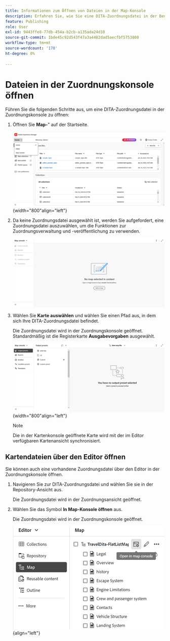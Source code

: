 ```yaml
---
title: Informationen zum Öffnen von Dateien in der Map-Konsole
description: Erfahren Sie, wie Sie eine DITA-Zuordnungsdatei in der Benutzeroberfläche der Zuordnungskonsole von Adobe Experience Manager Guides öffnen.
feature: Publishing
role: User
exl-id: 9443ffe8-77db-454a-b2cb-a135ada24d10
source-git-commit: 1bde45c92d543f47a3a4482dad5aecfbf5753808
workflow-type: tm+mt
source-wordcount: '178'
ht-degree: 0%

---
```


# Dateien in der Zuordnungskonsole öffnen

Führen Sie die folgenden Schritte aus, um eine DITA-Zuordnungsdatei in der Zuordnungskonsole zu öffnen:

1. Öffnen Sie **Map-**&quot; auf der Startseite.

   ![Neue ](images/map-console-home-page.png){width="800"align="left"}

2. Da keine Zuordnungsdatei ausgewählt ist, werden Sie aufgefordert, eine Zuordnungsdatei auszuwählen, um die Funktionen zur Zuordnungsverwaltung und -veröffentlichung zu verwenden.

   ![Neu](images/empty-screen-map-console.png)

3. Wählen Sie **Karte auswählen** und wählen Sie einen Pfad aus, in dem sich Ihre DITA-Zuordnungsdatei befindet.

   Die Zuordnungsdatei wird in der Zuordnungskonsole geöffnet. Standardmäßig ist die Registerkarte **Ausgabevorgaben** ausgewählt.

   ![Neu](images/map-console-screen.png){width="800"align="left"}

   >[!NOTE]
   >
   >  Die in der Kartenkonsole geöffnete Karte wird mit der im Editor verfügbaren Kartenansicht synchronisiert.

## Kartendateien über den Editor öffnen

Sie können auch eine vorhandene Zuordnungsdatei über den Editor in der Zuordnungskonsole öffnen.

1. Navigieren Sie zur DITA-Zuordnungsdatei und wählen Sie sie in der Repository-Ansicht aus.

   Die Zuordnungsdatei wird in der Zuordnungsansicht geöffnet.

2. Wählen Sie das Symbol **In Map-Konsole öffnen** aus.

   Die Zuordnungsdatei wird in der Zuordnungskonsole geöffnet.

   ![Neue ](images/map-console.png){align="left"}
